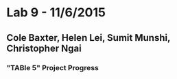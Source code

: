# Lab 9 - 11/6/2015
## Cole Baxter, Helen Lei, Sumit Munshi, Christopher Ngai

### "TABle 5" Project Progress

